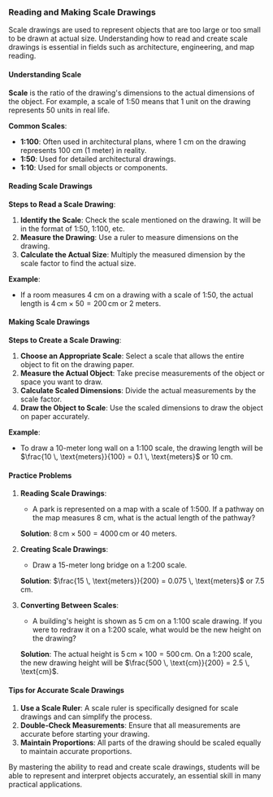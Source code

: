 ### Reading and Making Scale Drawings

Scale drawings are used to represent objects that are too large or too small to be drawn at actual size. Understanding how to read and create scale drawings is essential in fields such as architecture, engineering, and map reading.

#### Understanding Scale

**Scale** is the ratio of the drawing's dimensions to the actual dimensions of the object. For example, a scale of 1:50 means that 1 unit on the drawing represents 50 units in real life.

**Common Scales**:
- **1:100**: Often used in architectural plans, where 1 cm on the drawing represents 100 cm (1 meter) in reality.
- **1:50**: Used for detailed architectural drawings.
- **1:10**: Used for small objects or components.

#### Reading Scale Drawings

**Steps to Read a Scale Drawing**:

1. **Identify the Scale**: Check the scale mentioned on the drawing. It will be in the format of 1:50, 1:100, etc.
2. **Measure the Drawing**: Use a ruler to measure dimensions on the drawing.
3. **Calculate the Actual Size**: Multiply the measured dimension by the scale factor to find the actual size.

**Example**:
- If a room measures 4 cm on a drawing with a scale of 1:50, the actual length is $4 \, \text{cm} \times 50 = 200 \, \text{cm}$ or 2 meters.

#### Making Scale Drawings

**Steps to Create a Scale Drawing**:

1. **Choose an Appropriate Scale**: Select a scale that allows the entire object to fit on the drawing paper.
2. **Measure the Actual Object**: Take precise measurements of the object or space you want to draw.
3. **Calculate Scaled Dimensions**: Divide the actual measurements by the scale factor.
4. **Draw the Object to Scale**: Use the scaled dimensions to draw the object on paper accurately.

**Example**:
- To draw a 10-meter long wall on a 1:100 scale, the drawing length will be $\frac{10 \, \text{meters}}{100} = 0.1 \, \text{meters}$ or 10 cm.

#### Practice Problems

1. **Reading Scale Drawings**:
   - A park is represented on a map with a scale of 1:500. If a pathway on the map measures 8 cm, what is the actual length of the pathway?

   **Solution**: $8 \, \text{cm} \times 500 = 4000 \, \text{cm}$ or 40 meters.

2. **Creating Scale Drawings**:
   - Draw a 15-meter long bridge on a 1:200 scale.

   **Solution**: $\frac{15 \, \text{meters}}{200} = 0.075 \, \text{meters}$ or 7.5 cm.

3. **Converting Between Scales**:
   - A building's height is shown as 5 cm on a 1:100 scale drawing. If you were to redraw it on a 1:200 scale, what would be the new height on the drawing?

   **Solution**: The actual height is $5 \, \text{cm} \times 100 = 500 \, \text{cm}$. On a 1:200 scale, the new drawing height will be $\frac{500 \, \text{cm}}{200} = 2.5 \, \text{cm}$.

#### Tips for Accurate Scale Drawings

1. **Use a Scale Ruler**: A scale ruler is specifically designed for scale drawings and can simplify the process.
2. **Double-Check Measurements**: Ensure that all measurements are accurate before starting your drawing.
3. **Maintain Proportions**: All parts of the drawing should be scaled equally to maintain accurate proportions.

By mastering the ability to read and create scale drawings, students will be able to represent and interpret objects accurately, an essential skill in many practical applications.